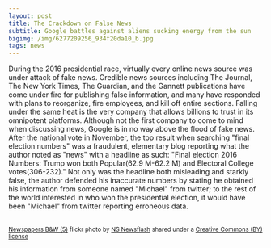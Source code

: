 ```yaml
---
layout: post
title: The Crackdown on False News
subtitle: Google battles against aliens sucking energy from the sun
bigimg: /img/6277209256_934f20da10_b.jpg
tags: news
---
```

During the 2016 presidential race, virtually every online news source was under attack of fake news. Credible news sources including The Journal, The New York Times, The Guardian, and the Gannett publications have come under fire for publishing false information, and many have responded with plans to reorganize, fire employees, and kill off entire sections. Falling under the same heat is the very company that allows billions to trust in its omnipotent platforms. Although not the first company to come to mind when discussing news, Google is in no way above the flood of fake news. After the national vote in November, the top result when searching "final election numbers" was a fraudulent, elementary blog reporting what the author noted as "news" with a headline as such: "Final election 2016 Numbers: Trump won both Popular(62.9 M-62.2 M) and Electoral College votes(306-232)." Not only was the headline both misleading and starkly false, the author defended his inaccurate numbers by stating he obtained his information from someone named "Michael" from twitter; to the rest of the world interested in who won the presidential election, it would have been "Michael" from twitter reporting erroneous data.   




<a title="Newspapers B&W (5)"  src="https://farm7.static.flickr.com/6033/6277209256_934f20da10.jpg" /></a><br /><small><a title="Newspapers B&W (5)" href="https://flickr.com/photos/62693815@N03/6277209256">Newspapers B&W (5)</a> flickr photo by <a href="https://flickr.com/people/62693815@N03">NS Newsflash</a> shared under a <a href="https://creativecommons.org/licenses/by/2.0/">Creative Commons (BY) license</a> </small>
